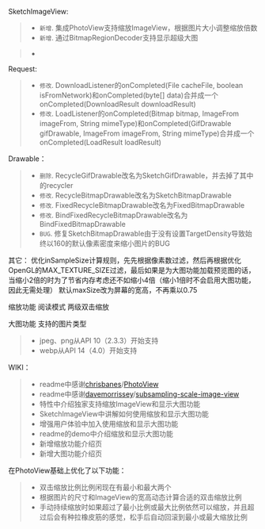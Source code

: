 SketchImageView:
>* ``新增``. 集成PhotoView支持缩放ImageView，根据图片大小调整缩放倍数
>* ``新增``. 通过BitmapRegionDecoder支持显示超级大图

>* ````. 


Request:
>* ``修改``. DownloadListener的onCompleted(File cacheFile, boolean isFromNetwork)和onCompleted(byte[] data)合并成一个onCompleted(DownloadResult downloadResult)
>* ``修改``. LoadListener的onCompleted(Bitmap bitmap, ImageFrom imageFrom, String mimeType)和onCompleted(GifDrawable gifDrawable, ImageFrom imageFrom, String mimeType)合并成一个onCompleted(LoadResult loadResult)

Drawable：
>* ``删除``. RecycleGifDrawable改名为SketchGifDrawable，并去掉了其中的recycler
>* ``修改``. RecycleBitmapDrawable改名为SketchBitmapDrawable
>* ``修改``. FixedRecycleBitmapDrawable改名为FixedBitmapDrawable
>* ``修改``. BindFixedRecycleBitmapDrawable改名为BindFixedBitmapDrawable
>* ``BUG``. 修复SketchBitmapDrawable由于没有设置TargetDensity导致始终以160的默认像素密度来缩小图片的BUG

其它：
优化inSampleSize计算规则，先先根据像素数过滤，然后再根据优化OpenGL的MAX_TEXTURE_SIZE过滤，最后如果是为大图功能加载预览图的话，当缩小2倍的时为了节省内存考虑还不如缩小4倍（缩小1倍时不会启用大图功能，因此无需处理）
默认maxSize改为屏幕的宽高，不再乘以0.75

缩放功能
阅读模式
两级双击缩放

大图功能
支持的图片类型
>* jpeg、png从API 10（2.3.3）开始支持
>* webp从API 14（4.0）开始支持

WIKI：
>* readme中感谢[chrisbanes](https://github.com/chrisbanes)/[PhotoView](https://github.com/chrisbanes/PhotoView)
>* readme中感谢[davemorrissey](https://github.com/davemorrissey)/[subsampling-scale-image-view](https://github.com/davemorrissey/subsampling-scale-image-view)
>* 特性中介绍独家支持缩放ImageView和显示大图功能
>* SketchImageView中讲解如何使用缩放和显示大图功能
>* 增强用户体验中加入使用缩放和显示大图功能
>* readme的demo中介绍缩放和显示大图功能
>* 新增缩放功能介绍页
>* 新增大图功能介绍页


在PhotoView基础上优化了以下功能：
>* 双击缩放比例比例闲现在有最小和最大两个 
>* 根据图片的尺寸和ImageView的宽高动态计算合适的双击缩放比例
>* 手动持续缩放时如果超过了最小比例或最大比例依然可以缩放，并且超过后会有种拉橡皮筋的感觉，松手后自动回滚到最小或最大缩放比例